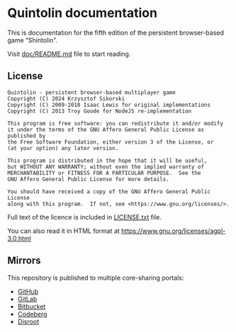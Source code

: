 # Quintolin documentation

This is documentation for the fifth edition
of the persistent browser-based game “Shintolin”.

Visit [doc/README.md](doc/README.md) file to start reading.

## License

    Quintolin - persistent browser-based multiplayer game
    Copyright (C) 2024 Krzysztof Sikorski
    Copyright (C) 2009-2010 Isaac Lewis for original implementations
    Copyright (C) 2013 Troy Goode for NodeJS re-implementation

    This program is free software: you can redistribute it and/or modify
    it under the terms of the GNU Affero General Public License as published by
    the Free Software Foundation, either version 3 of the License, or
    (at your option) any later version.

    This program is distributed in the hope that it will be useful,
    but WITHOUT ANY WARRANTY; without even the implied warranty of
    MERCHANTABILITY or FITNESS FOR A PARTICULAR PURPOSE.  See the
    GNU Affero General Public License for more details.

    You should have received a copy of the GNU Affero General Public License
    along with this program.  If not, see <https://www.gnu.org/licenses/>.

Full text of the licence is included in [LICENSE.txt](LICENSE.txt) file.

You can also read it in HTML format at
<https://www.gnu.org/licenses/agpl-3.0.html>

## Mirrors

This repository is published to multiple core-sharing portals:

- [GitHub](https://github.com/quintolin/documentation)
- [GitLab](https://gitlab.com/quintolin/documentation)
- [Bitbucket](https://bitbucket.org/quintolin/documentation)
- [Codeberg](https://codeberg.org/quintolin/documentation)
- [Disroot](https://git.disroot.org/quintolin/documentation)
